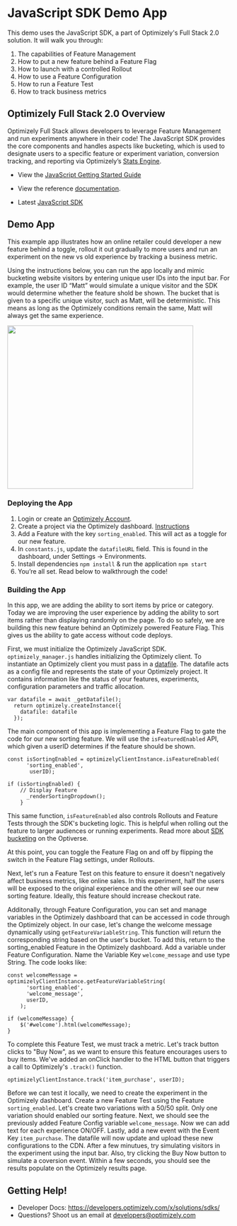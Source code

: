 # JavaScript SDK Demo App

This demo uses the JavaScript SDK, a part of Optimizely's Full Stack 2.0 solution. It will walk you through:

1. The capabilities of Feature Management
2. How to put a new feature behind a Feature Flag
3. How to launch with a controlled Rollout
4. How to use a Feature Configuration
5. How to run a Feature Test
6. How to track business metrics

## Optimizely Full Stack 2.0 Overview

Optimizely Full Stack allows developers to leverage Feature Management and run experiments anywhere in their code! The JavaScript SDK provides the core components and handles aspects like bucketing, which is used to designate users to a specific feature or experiment variation, conversion tracking, and reporting via Optimizely’s [Stats Engine](https://www.optimizely.com/statistics/).

* View the [JavaScript Getting Started Guide](http://developers.optimizely.com/server/getting-started/index.html?language=python)

* View the reference [documentation](http://developers.optimizely.com/server/reference/index.html?language=javascript).

* Latest [JavaScript SDK](https://github.com/optimizely/javascript-sdk)

## Demo App

This example app illustrates how an online retailer could developer a new feature behind a toggle, rollout it out gradually to more users and run an experiment on the new vs old experience by tracking a business metric.

Using the instructions below, you can run the app locally and mimic bucketing website visitors by entering unique user IDs into the input bar. For example, the user ID “Matt” would simulate a unique visitor and the SDK would determine whether the feature shold be shown. The bucket that is given to a specific unique visitor, such as Matt, will be deterministic. This means as long as the Optimizely conditions remain the same, Matt will always get the same experience.
 
<img src="https://github.com/optimizely/javascript-sdk-demo-app/blob/master/src/images/screenshot.png" width="420" height="369px">

### Deploying the App
1. Login or create an [Optimizely Account](https://app.optimizely.com/signin).
2. Create a project via the Optimizely dashboard. [Instructions](http://developers.optimizely.com/server/getting-started/index.html?language=javascript)
3. Add a Feature with the key `sorting_enabled`. This will act as a toggle for our new feature.
4. In `constants.js`, update the `datafileURL` field. This is found in the dashboard, under Settings -> Environments.
5. Install dependencies `npm install` & run the application `npm start`
6. You’re all set. Read below to walkthrough the code!


### Building the App

In this app, we are adding the ability to sort items by price or category. Today we are improving the user experience by adding the ability to sort items rather than displaying randomly on the page. To do so safely, we are building this new feature behind an Optimizely powered Feature Flag. This gives us the ability to gate access without code deploys.

First, we must initialize the Optimizely JavaScript SDK. `optimizely_manager.js` handles initializing the Optimizely client. To instantiate an Optimizely client you must pass in a [datafile](https://developers.optimizely.com/x/solutions/sdks/reference/?language=javascript#datafile). The datafile acts as a config file and represents the state of your Optimizely project. It contains information like the status of your features, experiments, configuration parameters and traffic allocation.

```
var datafile = await _getDatafile();
  return optimizely.createInstance({
    datafile: datafile
  });
```

The main component of this app is implementing a Feature Flag to gate the code for our new sorting feature. We will use the `isFeaturedEnabled` API, which given a userID determines if the feature should be shown.

```
const isSortingEnabled = optimizelyClientInstance.isFeatureEnabled(
      'sorting_enabled',
       userID);

if (isSortingEnabled) {
    // Display Feature
      _renderSortingDropdown();
    }
```

This same function, `isFeatureEnabled` also controls Rollouts and Feature Tests through the SDK's bucketing logic. This is helpful when rolling out the feature to larger audiences or running experiments. Read more about [SDK bucketing](https://help.optimizely.com/Build_Campaigns_and_Experiments/How_bucketing_works_in_Optimizely's_Full_Stack_SDKs) on the Optiverse.

At this point, you can toggle the Feature Flag on and off by flipping the switch in the Feature Flag settings, under Rollouts. 

Next, let's run a Feature Test on this feature to ensure it doesn't negatively affect business metrics, like online sales. In this experiment, half the users will be exposed to the original experience and the other will see our new sorting feature. Ideally, this feature should increase checkout rate. 

Additonally, through Feature Configuration, you can set and manage variables in the Optimizely dashboard that can be accessed in code through the Optimizely object. In our case, let's change the welcome message dynamically using `getFeatureVariableString`. This function will return the corresponding string based on the user's bucket. To add this, return to the sorting_enabled Feature in the Optimizely dashboard. Add a variable under Feature Configuration. Name the Variable Key `welcome_message` and use type String. The code looks like:

```
const welcomeMessage = optimizelyClientInstance.getFeatureVariableString(
      'sorting_enabled',
      'welcome_message',
      userID,
    );

if (welcomeMessage) {
    $('#welcome').html(welcomeMessage);
}

```

To complete this Feature Test, we must track a metric. Let's track button clicks to "Buy Now", as we want to ensure this feature encourages users to buy items. We've added an onClick handler to the HTML button that triggers a call to Optimizely's `.track()` function. 

`optimizelyClientInstance.track('item_purchase', userID);`

Before we can test it locally, we need to create the experiment in the Optimizely dashboard. Create a new Feature Test using the Feature `sorting_enabled`. Let's create two variations with a 50/50 split. Only one variation should enabled our sorting feature. Next, we should see the previously added Feature Config variable `welcome_message`. Now we can add text for each experience ON/OFF. Lastly, add a new event with the Event Key `item_purchase`. The datafile will now update and upload these new configurations to the CDN. After a few minutues, try simulating visitors in the experiment using the input bar. Also, try clicking the Buy Now button to simulate a coversion event. Within a few seconds, you should see the results populate on the Optimizely results page.


## Getting Help! 

* Developer Docs: https://developers.optimizely.com/x/solutions/sdks/
* Questions? Shoot us an email at developers@optimizely.com

